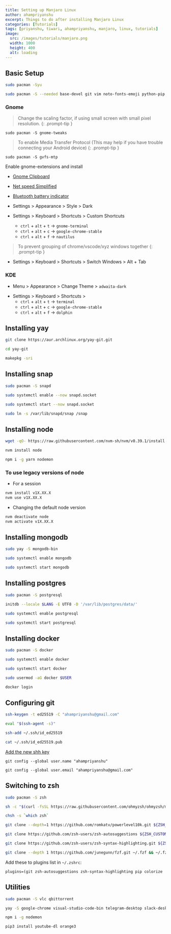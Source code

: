 ```yaml
---
title: Setting up Manjaro Linux
author: ahampriyanshu
excerpt: Things to do after installing Manjaro Linux
categories: [Tutorials]
tags: [priyanshu, tiwari, ahampriyanshu, manjaro, linux, tutorials]
image:
  src: /images/tutorials/manjaro.png
  width: 1000
  height: 400
  alt: loading
---
```


## Basic Setup

```bash
sudo pacman -Syu

sudo pacman -S --needed base-devel git vim noto-fonts-emoji python-pip
```

### Gnome

> Change the scaling factor, if using small screen with small pixel resolution.
{: .prompt-tip }

```
sudo pacman -S gnome-tweaks
```

> To enable Media Transfer Protocol (This may help if you have trouble connecting your Android device)
{: .prompt-tip }

```
sudo pacman -S gvfs-mtp
```

Enable gnome-extensions and install

- [Gnome Clipboard](https://extensions.gnome.org/extension/4422/gnome-clipboard/)
- [Net speed Simplified ](https://extensions.gnome.org/extension/3724/net-speed-simplified/)
- [Bluetooth battery indicator ](https://extensions.gnome.org/extension/3991/bluetooth-battery/)

- Settings > Appearance > Style > Dark

- Settings > Keyboard > Shortcuts > Custom Shortcuts
  - ``ctrl`` + ``alt`` + ``t`` -> ``gnome-terminal``
  - ``ctrl`` + ``alt`` + ``c`` -> ``google-chrome-stable``
  - ``ctrl`` + ``alt`` + ``f`` -> ``nautilus``

> To prevent grouping of chrome/vscode/xyz windows together
{: .prompt-tip }

- Settings > Keyboard > Shortcuts > Switch Windows > Alt + Tab


### KDE

* Menu > Appearance >  Change Theme > ``adwaita-dark``

- Settings > Keyboard > Shortcuts >
  - ``ctrl`` + ``alt`` + ``t`` -> ``terminal``
  - ``ctrl`` + ``alt`` + ``c`` -> ``google-chrome-stable``
  - ``ctrl`` + ``alt`` + ``f`` -> ``dolphin``

## Installing yay 
```bash
git clone https://aur.archlinux.org/yay-git.git

cd yay-git

makepkg -sri
```

## Installing snap
```bash
sudo pacman -S snapd

sudo systemctl enable --now snapd.socket

sudo systemctl start --now snapd.socket

sudo ln -s /var/lib/snapd/snap /snap
```

## Installing node 

```bash
wget -qO- https://raw.githubusercontent.com/nvm-sh/nvm/v0.39.1/install.sh | bash

nvm install node

npm i -g yarn nodemon
```

### To use legacy versions of node

* For a session

```bash
nvm install v1X.XX.X
nvm use v1X.XX.X
```

* Changing the default node version

```bash
nvm deactivate node
nvm activate v1X.XX.X
```

## Installing mongodb

```bash
sudo yay -S mongodb-bin

sudo systemctl enable mongodb

sudo systemctl start mongodb
```

## Installing postgres

```bash
sudo pacman -S postgresql

initdb --locale $LANG -E UTF8 -D '/var/lib/postgres/data/'

sudo systemctl enable postgresql

sudo systemctl start postgresql
```

## Installing docker

```bash
sudo pacman -S docker

sudo systemctl enable docker

sudo systemctl start docker

sudo usermod -aG docker $USER

docker login
```

## Configuring git

```bash
ssh-keygen -t ed25519 -C "ahampriyanshu@gmail.com"

eval "$(ssh-agent -s)"

ssh-add ~/.ssh/id_ed25519

cat ~/.ssh/id_ed25519.pub
```

[Add the new shh key](https://github.com/settings/ssh/new)

```
git config --global user.name "ahampriyanshu"

git config --global user.email "ahampriyanshu@gmail.com"
```

## Switching to zsh

```bash
sudo pacman -S zsh

sh -c "$(curl -fsSL https://raw.githubusercontent.com/ohmyzsh/ohmyzsh/master/tools/install.sh)"

chsh -s `which zsh`

git clone --depth=1 https://github.com/romkatv/powerlevel10k.git ${ZSH_CUSTOM:-~/.oh-my-zsh/custom}/themes/powerlevel10k

git clone https://github.com/zsh-users/zsh-autosuggestions ${ZSH_CUSTOM:-~/.oh-my-zsh/custom}/plugins/zsh-autosuggestions

git clone https://github.com/zsh-users/zsh-syntax-highlighting.git ${ZSH_CUSTOM:-~/.oh-my-zsh/custom}/plugins/zsh-syntax-highlighting

git clone --depth 1 https://github.com/junegunn/fzf.git ~/.fzf && ~/.fzf/install
```

Add these to plugins list in ``~/.zshrc``:
```
plugins=(git zsh-autosuggestions zsh-syntax-highlighting pip colorize
```

## Utilities

```bash
sudo pacman -S vlc qbittorrent

yay -S google-chrome visual-studio-code-bin telegram-desktop slack-desktop

npm i -g nodemon

pip3 install youtube-dl orange3
```